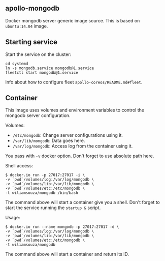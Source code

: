 apollo-mongodb
--------------

Docker mongodb server generic image source. This is based on `ubuntu:14.04` image.

Starting service
----------------

Start the service on the cluster:

```
cd systemd
ln -s mongodb.service mongodb@1.service
fleetctl start mongodb@1.service
```
Info about how to configure fleet `apollo-coreos/README.md#fleet`.

Container
---------

This image uses volumes and environment variables to control the mongodb server
configuration.

Volumes:

* `/etc/mongodb`: Change server configurations using it.
* `/var/lib/mongodb`: Data goes here.
* `/var/log/mongodb`: Access log from the container using it.

You pass with `-v` docker option. Don't forget to use absolute path here.

Shell access:

```
$ docker.io run -p 27017:27017 -i \
-v `pwd`/volumes/log:/var/log/mongodb \
-v `pwd`/volumes/lib:/var/lib/mongodb \
-v `pwd`/volumes/etc:/etc/mongodb \
-t wiliamsouza/mongodb /bin/bash
```

The command above will start a container give you a shell. Don't
forget to start the service running the `startup &` script.

Usage:

```
$ docker.io run --name mongodb -p 27017:27017 -d \
-v `pwd`/volumes/log:/var/log/mongodb \
-v `pwd`/volumes/lib:/var/lib/mongodb \
-v `pwd`/volumes/etc:/etc/mongodb \
-t wiliamsouza/mongodb
```

The command above will start a container and return its ID.
